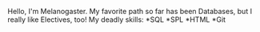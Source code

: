 Hello, I'm Melanogaster.
My favorite path so far has been Databases, but I really like Electives, too!
My deadly skills:
*SQL
*SPL
*HTML
*Git
